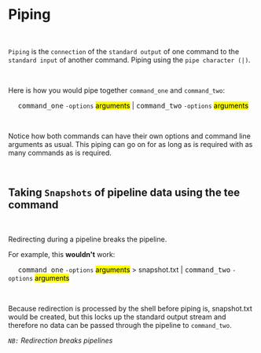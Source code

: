# **Piping**

&nbsp;

`Piping` is the `connection` of the `standard output` of one command to the `standard input`
of another command. Piping using the `pipe character (|)`. 

&nbsp;

Here is how you would pipe together `command_one` and `command_two`:

&nbsp;&nbsp;&nbsp;&nbsp; <kbd>command_one</kbd> `-options` <mark>arguments</mark> | <kbd>command_two</kbd> `-options` <mark>arguments</mark>

&nbsp;

Notice how both commands can have their own options and command line arguments as usual.
This piping can go on for as long as is required with as many commands as is required.

&nbsp;

## **Taking `Snapshots` of pipeline data using the tee command**

&nbsp;

Redirecting during a pipeline breaks the pipeline.

For example, this **wouldn't** work:

&nbsp;&nbsp;&nbsp;&nbsp; <kbd>command_one</kbd> `-options` <mark>arguments</mark> > snapshot.txt | <kbd>command_two</kbd> `-options` <mark>arguments</mark>

&nbsp;

Because redirection is processed by the shell before piping is, snapshot.txt would be created,
but this locks up the standard output stream and therefore no data can be passed through the
pipeline to `command_two`. 

*<bold>`NB:`</bold> Redirection breaks pipelines*